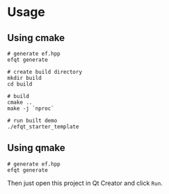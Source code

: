 # Usage

## Using cmake

```shell script
# generate ef.hpp
efqt generate

# create build directory
mkdir build
cd build

# build
cmake ..
make -j `nproc`

# run built demo
./efqt_starter_template
```

## Using qmake

```shell script
# generate ef.hpp
efqt generate
```

Then just open this project in Qt Creator and click `Run`.